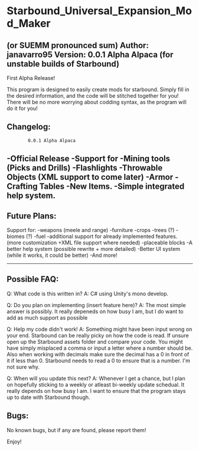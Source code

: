 Starbound_Universal_Expansion_Mod_Maker
=======================================
(or SUEMM pronounced sum) 
Author: janavarro95
Version: 0.0.1 Alpha Alpaca (for unstable builds of Starbound)
------------------------------------------
First Alpha Release!

This program is designed to easily create mods for starbound. Simply fill in the desired information,
and the code will be stitched together for you! There will be no more worrying about codding syntax, as the
program will do it for you!


Changelog:
---------------------------------------
            0.0.1 Alpha Alpaca
-Official Release
-Support for
  -Mining tools (Picks and Drills)
  -Flashlights
  -Throwable Objects (XML support to come later)
  -Armor
  -Crafting Tables
  -New Items.
  -Simple integrated help system.
--------------------------------------

Future Plans:
----------------------------------------
Support for:
  -weapons (meele and range)
  -furniture
  -crops
  -trees (?)
  -biomes (?)
  -fuel
  -additional support for already implemented features. (more customization +XML file support where needed)
  -placeable blocks
-A better help system (possible rewrite + more detailed)
-Better UI system (while it works, it could be better)
-And more!

-----------------------------------------

Possible FAQ:
-----------------------------------------
Q: What code is this written in?
A: C# using Unity's mono develop.

Q: Do you plan on implementing (insert feature here)?
A: The most simple answer is possibly. It really depeneds on how busy I am, but I do want to add as much support as possible

Q: Help my code didn't work!
A: Something might have been input wrong on your end. Starbound can be really picky on how the code is read.
  If unsure open up the Starbound assets folder and compare your code. You might have simply misplaced a comma or input a letter where a number should be. Also when working with decimals make sure the decimal has a 0 in front of it if less than 0.
  Starbound needs to read a 0 to ensure that is a number. I'm not sure why.
  
Q: When will you update this next?
A: Whenever I get a chance, but I plan on hopefully sticking to a weekly or atleast bi-weekly update schedual. It really depends on how busy I am. I want to ensure that the program stays up to date with Starbound though.

Bugs:
----------------------------------
No known bugs, but if any are found, please report them!


Enjoy!
